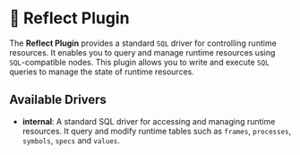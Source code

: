 # 🔧 Reflect Plugin

The **Reflect Plugin** provides a standard `SQL` driver for controlling runtime resources. It enables you to query and
manage runtime resources using `SQL`-compatible nodes. This plugin allows you to write and execute `SQL` queries to
manage the state of runtime resources.

## Available Drivers

- **internal**: A standard SQL driver for accessing and managing runtime resources. It query and modify runtime tables
  such as `frames`, `processes`, `symbols`, `specs` and `values`.
